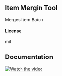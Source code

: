 ## Item Mergin Tool

Merges Item Batch

#### License

mit

## Documentation
[![Watch the video](https://img.youtube.com/vi/SiaM3i_cD8Q/0.jpg)](https://www.youtube.com/watch?v=SiaM3i_cD8Q)
